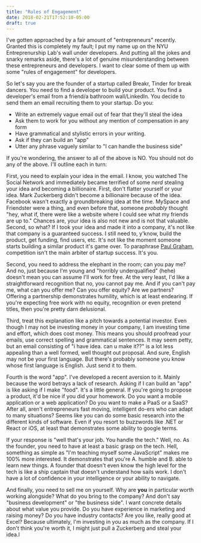 ```yaml
---
title: "Rules of Engagement"
date: 2018-02-21T17:52:10-05:00
draft: true
---
```


I've gotten approached by a fair amount of "entrepreneurs"
recently. Granted this is completely my fault; I put my name up on the
NYU Entreprenurship Lab's wall under developers. And putting all the
jokes and snarky remarks aside, there's a lot of genuine
misunderstanding between these entrepreneurs and developers. I want to
clear some of them up with some "rules of engagement" for developers.

So let's say you are the founder of a startup called Breakr, Tinder
for break dancers. You need to find a developer to build your
product. You find a developer's email from a friend/a bathroom
wall/LinkedIn. You decide to send them an email recruiting them to
your startup. Do you:

- Write an extremely vague email out of fear that they'll steal the idea
- Ask them to work for you without any mention of compensation in any form
- Have grammatical and stylistic errors in your writing.
- Ask if they can build an "app"
- Utter any phrase vaguely similar to "I can handle the business side"

If you're wondering, the answer to all of the above is NO. You should not do any of the
above. I'll outline each in turn:

First, you need to explain your idea in the email. I know, you watched
The Social Network and immediately became terrified of some *nerd*
stealing your idea and becoming a billionaire. First, don't flatter
yourself or your idea. Mark Zuckerberg didn't become a billionaire
because of the idea. Facebook wasn't exactly a groundbreaking idea at
the time. MySpace and Friendster were a thing, and even before that,
someone *probably* thought "hey, what if, there were like a website
where I could see what my friends are up to." Chances are, your idea
is also not new and is not that valuable. Second, so what? If I took
your idea and made it into a company, it's not like that company is a
guaranteed success.  I still need to, y'know, build the product, get
funding, find users, etc. It's not like the moment someone starts
building a similar product it's game over. To paraphrase [Paul
Graham](http://www.paulgraham.com/startupideas.html), competition
isn't the main arbiter of startup success. It's you.

Second, you need to address the elephant in the room; can you pay me?
And no, just because I'm young and "horribly underqualified" (hehe)
doesn't mean you can assume I'll work for free. At the very least, I'd
like a straightforward recognition that no, you cannot pay me. And if
you can't pay me, what can you offer me? Can you offer equity? Are we
partners? Offering a partnership demonstrates humility, which is
at least endearing. If you're expecting free work with no equity,
recognition or even pretend titles, then you're pretty darn
delusional.

Third, treat this explanation like a pitch towards a potential
investor. Even though I may not be investing money in your company, I
am investing time and effort, which does cost money. This means you
should proofread your emails, use correct spelling and grammatical
sentences. It may seem petty, but an email consisting of "i have
idea. can u make it??" is a lot less appealing than a well formed,
well thought out proposal. And sure, English may not be your first
language. But there's probably someone you know whose first language
is English. Just send it to them.

Fourth is the word "app". I've developed a recent aversion to
it. Mainly because the word betrays a lack of research. Asking if I
can build an "app" is like asking if I make "food". It's a little
general. If you're going to propose a product, it'd be nice if you did
your homework. Do you want a mobile application or a web application?
Do you want to make a PaaS or a SaaS? After all, aren't entrepreneurs
fast moving, intelligent do-ers who can adapt to many situations?
Seems like you can do some basic research into the different kinds of
software. Even if you resort to buzzwords like .NET or React
or iOS, at least that demonstrates some ability to google terms.

If your response is "well that's your job. You handle the tech." Well,
no. As the founder, you need to have at least a basic grasp on the
tech. Hell, something as simple as "I'm teaching myself some
JavaScript" makes me 100% more interested. It demonstrates that you're
A. humble and B. able to learn new things. A founder that doesn't even
know the high level for the tech is like a ship captain that doesn't
understand how sails work. I don't have a lot of confidence in your
intelligence or your ability to navigate.

And finally, you need to sell me on yourself. Why are **you** in
particular worth working alongside? What do you bring to the company?
And don't say "business development" or "the business side". I want
concrete details about what value you provide. Do you have experience
in marketing and raising money? Do you have industry contacts? Are you
like, really good at Excel? Because ultimately, I'm investing in you
as much as the company. If I don't think you're worth it, I might just
pull a Zuckerberg and steal your idea.l
